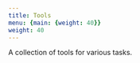 ```yaml
---
title: Tools
menu: {main: {weight: 40}}
weight: 40
---
```


A collection of tools for various tasks.
